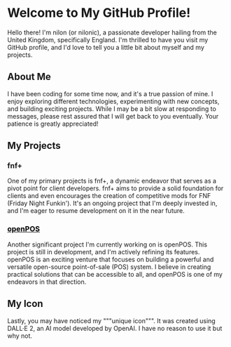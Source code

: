 # Welcome to My GitHub Profile!

Hello there! I'm nilon (or nilonic), a passionate developer hailing from the United Kingdom, specifically England. I'm thrilled to have you visit my GitHub profile, and I'd love to tell you a little bit about myself and my projects.

## About Me

I have been coding for some time now, and it's a true passion of mine. I enjoy exploring different technologies, experimenting with new concepts, and building exciting projects. While I may be a bit slow at responding to messages, please rest assured that I will get back to you eventually. Your patience is greatly appreciated!

## My Projects

### fnf+

One of my primary projects is fnf+, a dynamic endeavor that serves as a pivot point for client developers. fnf+ aims to provide a solid foundation for clients and even encourages the creation of competitive mods for FNF (Friday Night Funkin'). It's an ongoing project that I'm deeply invested in, and I'm eager to resume development on it in the near future.

### <a href="https://nilonic.github.io/openPOS/" style="color: black;">openPOS</a>

Another significant project I'm currently working on is openPOS. This project is still in development, and I'm actively refining its features. openPOS is an exciting venture that focuses on building a powerful and versatile open-source point-of-sale (POS) system. I believe in creating practical solutions that can be accessible to all, and openPOS is one of my endeavors in that direction.

## My Icon

Lastly, you may have noticed my """unique icon""". It was created using DALL·E 2, an AI model developed by OpenAI. I have no reason to use it but why not.
